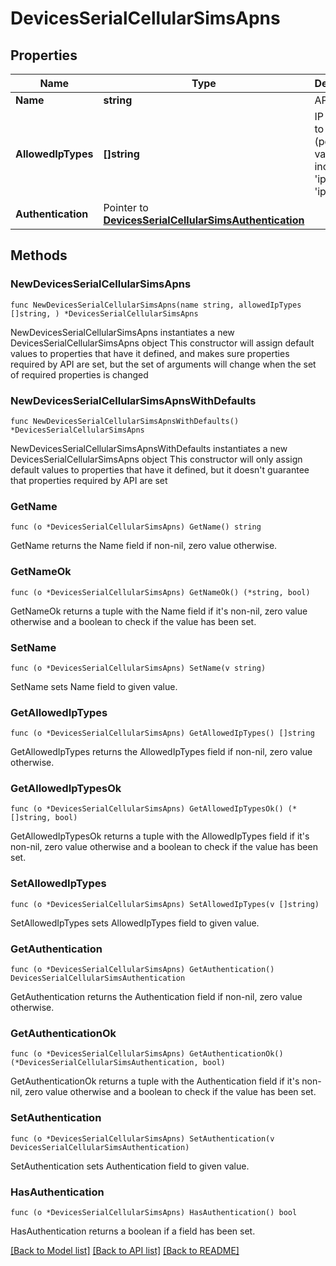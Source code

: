 # DevicesSerialCellularSimsApns

## Properties

Name | Type | Description | Notes
------------ | ------------- | ------------- | -------------
**Name** | **string** | APN name. | 
**AllowedIpTypes** | **[]string** | IP versions to support (permitted values include &#39;ipv4&#39;, &#39;ipv6&#39;). | 
**Authentication** | Pointer to [**DevicesSerialCellularSimsAuthentication**](DevicesSerialCellularSimsAuthentication.md) |  | [optional] 

## Methods

### NewDevicesSerialCellularSimsApns

`func NewDevicesSerialCellularSimsApns(name string, allowedIpTypes []string, ) *DevicesSerialCellularSimsApns`

NewDevicesSerialCellularSimsApns instantiates a new DevicesSerialCellularSimsApns object
This constructor will assign default values to properties that have it defined,
and makes sure properties required by API are set, but the set of arguments
will change when the set of required properties is changed

### NewDevicesSerialCellularSimsApnsWithDefaults

`func NewDevicesSerialCellularSimsApnsWithDefaults() *DevicesSerialCellularSimsApns`

NewDevicesSerialCellularSimsApnsWithDefaults instantiates a new DevicesSerialCellularSimsApns object
This constructor will only assign default values to properties that have it defined,
but it doesn't guarantee that properties required by API are set

### GetName

`func (o *DevicesSerialCellularSimsApns) GetName() string`

GetName returns the Name field if non-nil, zero value otherwise.

### GetNameOk

`func (o *DevicesSerialCellularSimsApns) GetNameOk() (*string, bool)`

GetNameOk returns a tuple with the Name field if it's non-nil, zero value otherwise
and a boolean to check if the value has been set.

### SetName

`func (o *DevicesSerialCellularSimsApns) SetName(v string)`

SetName sets Name field to given value.


### GetAllowedIpTypes

`func (o *DevicesSerialCellularSimsApns) GetAllowedIpTypes() []string`

GetAllowedIpTypes returns the AllowedIpTypes field if non-nil, zero value otherwise.

### GetAllowedIpTypesOk

`func (o *DevicesSerialCellularSimsApns) GetAllowedIpTypesOk() (*[]string, bool)`

GetAllowedIpTypesOk returns a tuple with the AllowedIpTypes field if it's non-nil, zero value otherwise
and a boolean to check if the value has been set.

### SetAllowedIpTypes

`func (o *DevicesSerialCellularSimsApns) SetAllowedIpTypes(v []string)`

SetAllowedIpTypes sets AllowedIpTypes field to given value.


### GetAuthentication

`func (o *DevicesSerialCellularSimsApns) GetAuthentication() DevicesSerialCellularSimsAuthentication`

GetAuthentication returns the Authentication field if non-nil, zero value otherwise.

### GetAuthenticationOk

`func (o *DevicesSerialCellularSimsApns) GetAuthenticationOk() (*DevicesSerialCellularSimsAuthentication, bool)`

GetAuthenticationOk returns a tuple with the Authentication field if it's non-nil, zero value otherwise
and a boolean to check if the value has been set.

### SetAuthentication

`func (o *DevicesSerialCellularSimsApns) SetAuthentication(v DevicesSerialCellularSimsAuthentication)`

SetAuthentication sets Authentication field to given value.

### HasAuthentication

`func (o *DevicesSerialCellularSimsApns) HasAuthentication() bool`

HasAuthentication returns a boolean if a field has been set.


[[Back to Model list]](../README.md#documentation-for-models) [[Back to API list]](../README.md#documentation-for-api-endpoints) [[Back to README]](../README.md)


